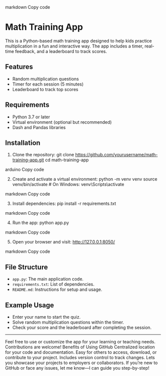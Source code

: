 markdown
Copy code
# Math Training App

This is a Python-based math training app designed to help kids practice multiplication in a fun and interactive way. The app includes a timer, real-time feedback, and a leaderboard to track scores.

## Features
- Random multiplication questions
- Timer for each session (5 minutes)
- Leaderboard to track top scores

## Requirements
- Python 3.7 or later
- Virtual environment (optional but recommended)
- Dash and Pandas libraries

## Installation

1. Clone the repository:
git clone https://github.com/yourusername/math-training-app.git cd math-training-app

arduino
Copy code

2. Create and activate a virtual environment:
python -m venv venv source venv/bin/activate # On Windows: venv\Scripts\activate

markdown
Copy code

3. Install dependencies:
pip install -r requirements.txt

markdown
Copy code

4. Run the app:
python app.py

markdown
Copy code

5. Open your browser and visit:
http://127.0.0.1:8050/

markdown
Copy code

## File Structure
- `app.py`: The main application code.
- `requirements.txt`: List of dependencies.
- `README.md`: Instructions for setup and usage.

## Example Usage
- Enter your name to start the quiz.
- Solve random multiplication questions within the timer.
- Check your score and the leaderboard after completing the session.

---

Feel free to use or customize the app for your learning or teaching needs. Contributions are welcome!
Benefits of Using GitHub
Centralized location for your code and documentation.
Easy for others to access, download, or contribute to your project.
Includes version control to track changes.
Lets you showcase your projects to employers or collaborators.
If you’re new to GitHub or face any issues, let me know—I can guide you step-by-step!






